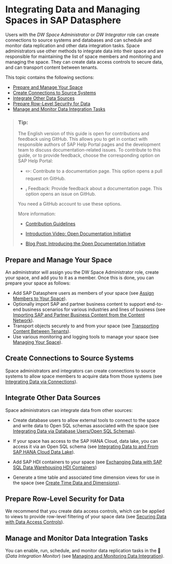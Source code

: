 <!-- loio8f98d3c917f94452bafe288055b60b35 -->

<link rel="stylesheet" type="text/css" href="css/sap-icons.css"/>

# Integrating Data and Managing Spaces in SAP Datasphere

Users with the *DW Space Administrator* or *DW Integrator* role can create connections to source systems and databases and can schedule and monitor data replication and other data integration tasks. Space administrators use other methods to integrate data into their space and are responsible for maintaining the list of space members and monitoring and managing the space. They can create data access controls to secure data, and can transport content between tenants.

This topic contains the following sections:

-   [Prepare and Manage Your Space](integrating-data-and-managing-spaces-in-sap-datasphere-8f98d3c.md#loio8f98d3c917f94452bafe288055b60b35__section_prepare_space)
-   [Create Connections to Source Systems](integrating-data-and-managing-spaces-in-sap-datasphere-8f98d3c.md#loio8f98d3c917f94452bafe288055b60b35__section_integrate_sources)
-   [Integrate Other Data Sources](integrating-data-and-managing-spaces-in-sap-datasphere-8f98d3c.md#loio8f98d3c917f94452bafe288055b60b35__section_integrate_other)
-   [Prepare Row-Level Security for Data](integrating-data-and-managing-spaces-in-sap-datasphere-8f98d3c.md#loio8f98d3c917f94452bafe288055b60b35__section_dacs)
-   [Manage and Monitor Data Integration Tasks](integrating-data-and-managing-spaces-in-sap-datasphere-8f98d3c.md#loio8f98d3c917f94452bafe288055b60b35__section_monitor)

> ### Tip:  
> The English version of this guide is open for contributions and feedback using GitHub. This allows you to get in contact with responsible authors of SAP Help Portal pages and the development team to discuss documentation-related issues. To contribute to this guide, or to provide feedback, choose the corresponding option on SAP Help Portal:
> 
> -   :pencil2:: Contribute to a documentation page. This option opens a pull request on GitHub.
> 
> -   <span class="SAP-icons"></span> Feedback: Provide feedback about a documentation page. This option opens an issue on GitHub.
> 
> 
> You need a GitHub account to use these options.
> 
> More information:
> 
> -   [Contribution Guidelines](https://help.sap.com/docs/open-documentation-initiative/contribution-guidelines/readme.html)
> 
> -   [Introduction Video: Open Documentation Initiative](https://www.youtube.com/watch?v=WJ0oarMlVW4)
> 
> -   [Blog Post: Introducing the Open Documentation Initiative](https://blogs.sap.com/2021/05/20/introducing-the-open-documentation-initiative/)



<a name="loio8f98d3c917f94452bafe288055b60b35__section_prepare_space"/>

## Prepare and Manage Your Space

An administrator will assign you the DW Space Administrator role, create your space, and add you to it as a member. Once this is done, you can prepare your space as follows:

-   Add SAP Datasphere users as members of your space \(see [Assign Members to Your Space](assign-members-to-your-space-9d59fe5.md)\).
-   Optionally import SAP and partner business content to support end-to-end business scenarios for various industries and lines of business \(see [Importing SAP and Partner Business Content from the Content Network](importing-sap-and-partner-business-content-from-the-content-network-400078d.md)\).
-   Transport objects securely to and from your space \(see [Transporting Content Between Tenants](Transporting-Content-Between-Tenants/transporting-content-between-tenants-df12666.md)\).
-   Use various monitoring and logging tools to manage your space \(see [Managing Your Space](managing-your-space-268ea7e.md)\).



<a name="loio8f98d3c917f94452bafe288055b60b35__section_integrate_sources"/>

## Create Connections to Source Systems

Space administrators and integrators can create connections to source systems to allow space members to acquire data from those systems \(see [Integrating Data via Connections](Integrating-Data-Via-Connections/integrating-data-via-connections-eb85e15.md)\).



<a name="loio8f98d3c917f94452bafe288055b60b35__section_integrate_other"/>

## Integrate Other Data Sources

Space administrators can integrate data from other sources:

-   Create database users to allow external tools to connect to the space and write data to Open SQL schemas associated with the space \(see [Integrating Data via Database Users/Open SQL Schemas](Integrating-Data-Via-Database-Users/Open-SQL-Schema/integrating-data-via-database-users-open-sql-schemas-3de55a7.md)\).
-   If your space has access to the SAP HANA Cloud, data lake, you can access it via an Open SQL schema \(see [Integrating Data to and From SAP HANA Cloud Data Lake](Integrating-Data-to-and-From-HANA-Cloud/integrating-data-to-and-from-sap-hana-cloud-data-lake-e84545b.md)\).

-   Add SAP HDI containers to your space \(see [Exchanging Data with SAP SQL Data Warehousing HDI Containers](Exchanging-Data-with-SAP-SQL-Data-Warehousing-HDI-Container/exchanging-data-with-sap-sql-data-warehousing-hdi-con-1aec7ca.md)\)
-   Generate a time table and associated time dimension views for use in the space \(see [Create Time Data and Dimensions](create-time-data-and-dimensions-c5cfce4.md)\).



<a name="loio8f98d3c917f94452bafe288055b60b35__section_dacs"/>

## Prepare Row-Level Security for Data

We recommend that you create data access controls, which can be applied to views to provide row-level filtering of your space data \(see [Securing Data with Data Access Controls](Data-Access-Control/securing-data-with-data-access-controls-a032e51.md)\).



<a name="loio8f98d3c917f94452bafe288055b60b35__section_monitor"/>

## Manage and Monitor Data Integration Tasks

You can enable, run, schedule, and monitor data replication tasks in the <span class="FPA-icons"></span> \(*Data Integration Monitor*\) \(see [Managing and Monitoring Data Integration](Data-Integration-Monitor/managing-and-monitoring-data-integration-4cbf7c7.md)\).

